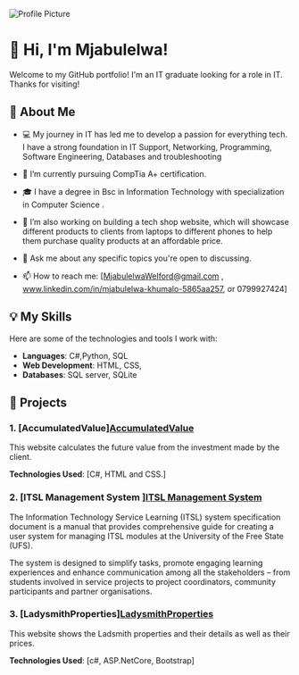 ![Profile Picture](/Mjabulelwa1.jpg)
# 👋 Hi, I'm Mjabulelwa!

Welcome to my GitHub portfolio! I'm an IT graduate looking for a role in IT. Thanks for visiting!

## 🚀 About Me

- 💻 My journey in IT has led me to develop a passion for everything tech. I have a strong foundation in IT Support, Networking, Programming, Software Engineering, Databases and troubleshooting
- 🌱 I’m currently pursuing CompTia A+ certification.
- 🎓 I have a degree in Bsc in Information Technology with specialization in Computer Science .
- 🔭 I’m  also working on building a tech shop website, which will showcase different products to clients from laptops to different phones to help them purchase quality products at an affordable price.
  
- 💬 Ask me about any specific topics you're open to discussing.
- 📫 How to reach me: [MjabulelwaWelford@gmail.com
, www.linkedin.com/in/mjabulelwa-khumalo-5865aa257, or 0799927424]

## 💡 My Skills

Here are some of the technologies and tools I work with:

- **Languages**: C#,Python, SQL
- **Web Development**: HTML, CSS,
- **Databases**: SQL server, SQLite

## 🔧 Projects

### 1. [AccumulatedValue]<a href="https://github.com/Mjabulelwa/Accumulated-Value/tree/main/AccumulatedValue">AccumulatedValue</a>
This website calculates the future value from the investment 
made by the client. 

**Technologies Used**: [C#, HTML and CSS.]

### 2. [ITSL Management System ]<a href="https://github.com/Mjabulelwa/ITSL-Management-System/blob/main/ITSL%20Management%20system.pdf">ITSL Management System</a>
The Information Technology Service Learning (ITSL) system specification 
document is a manual that provides comprehensive guide for creating a user 
system for managing ITSL modules at the University of the Free State (UFS).  

The system is designed to simplify tasks, promote engaging learning 
experiences and enhance communication among all the stakeholders – from 
students involved in service projects to project coordinators, community 
participants and partner organisations.

### 3. [LadysmithProperties]<a href="https://github.com/Mjabulelwa/my-portfolio/blob/main/LadysmithProperties.zip">LadysmithProperties</a>
This website shows the Ladsmith properties and their details as well as their prices.

**Technologies Used**: [c#, ASP.NetCore, Bootstrap]
